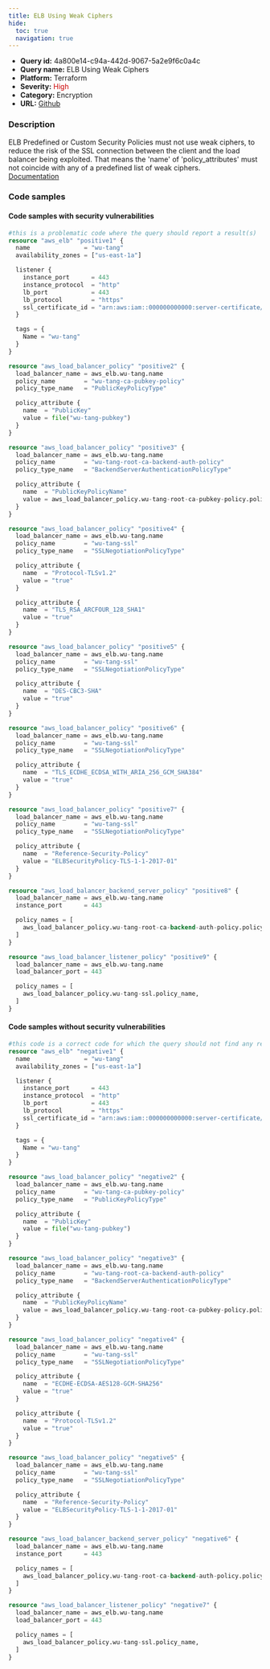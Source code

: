```yaml
---
title: ELB Using Weak Ciphers
hide:
  toc: true
  navigation: true
---
```


<style>
  .highlight .hll {
    background-color: #ff171742;
  }
  .md-content {
    max-width: 1100px;
    margin: 0 auto;
  }
</style>

-   **Query id:** 4a800e14-c94a-442d-9067-5a2e9f6c0a4c
-   **Query name:** ELB Using Weak Ciphers
-   **Platform:** Terraform
-   **Severity:** <span style="color:#C00">High</span>
-   **Category:** Encryption
-   **URL:** [Github](https://github.com/Checkmarx/kics/tree/master/assets/queries/terraform/aws/elb_using_weak_ciphers)

### Description
ELB Predefined or Custom Security Policies must not use weak ciphers, to reduce the risk of the SSL connection between the client and the load balancer being exploited. That means the 'name' of 'policy_attributes' must not coincide with any of a predefined list of weak ciphers.<br>
[Documentation](https://registry.terraform.io/providers/hashicorp/aws/latest/docs/resources/load_balancer_policy)

### Code samples
#### Code samples with security vulnerabilities
```tf title="Positive test num. 1 - tf file" hl_lines="41 74 63"
#this is a problematic code where the query should report a result(s)
resource "aws_elb" "positive1" {
  name               = "wu-tang"
  availability_zones = ["us-east-1a"]

  listener {
    instance_port      = 443
    instance_protocol  = "http"
    lb_port            = 443
    lb_protocol        = "https"
    ssl_certificate_id = "arn:aws:iam::000000000000:server-certificate/wu-tang.net"
  }

  tags = {
    Name = "wu-tang"
  }
}

resource "aws_load_balancer_policy" "positive2" {
  load_balancer_name = aws_elb.wu-tang.name
  policy_name        = "wu-tang-ca-pubkey-policy"
  policy_type_name   = "PublicKeyPolicyType"

  policy_attribute {
    name  = "PublicKey"
    value = file("wu-tang-pubkey")
  }
}

resource "aws_load_balancer_policy" "positive3" {
  load_balancer_name = aws_elb.wu-tang.name
  policy_name        = "wu-tang-root-ca-backend-auth-policy"
  policy_type_name   = "BackendServerAuthenticationPolicyType"

  policy_attribute {
    name  = "PublicKeyPolicyName"
    value = aws_load_balancer_policy.wu-tang-root-ca-pubkey-policy.policy_name
  }
}

resource "aws_load_balancer_policy" "positive4" {
  load_balancer_name = aws_elb.wu-tang.name
  policy_name        = "wu-tang-ssl"
  policy_type_name   = "SSLNegotiationPolicyType"

  policy_attribute {
    name  = "Protocol-TLSv1.2"
    value = "true"
  }

  policy_attribute {
    name  = "TLS_RSA_ARCFOUR_128_SHA1"
    value = "true"
  }
}

resource "aws_load_balancer_policy" "positive5" {
  load_balancer_name = aws_elb.wu-tang.name
  policy_name        = "wu-tang-ssl"
  policy_type_name   = "SSLNegotiationPolicyType"

  policy_attribute {
    name  = "DES-CBC3-SHA"
    value = "true"
  }
}

resource "aws_load_balancer_policy" "positive6" {
  load_balancer_name = aws_elb.wu-tang.name
  policy_name        = "wu-tang-ssl"
  policy_type_name   = "SSLNegotiationPolicyType"

  policy_attribute {
    name  = "TLS_ECDHE_ECDSA_WITH_ARIA_256_GCM_SHA384"
    value = "true"
  }
}

resource "aws_load_balancer_policy" "positive7" {
  load_balancer_name = aws_elb.wu-tang.name
  policy_name        = "wu-tang-ssl"
  policy_type_name   = "SSLNegotiationPolicyType"

  policy_attribute {
    name  = "Reference-Security-Policy"
    value = "ELBSecurityPolicy-TLS-1-1-2017-01"
  }
}

resource "aws_load_balancer_backend_server_policy" "positive8" {
  load_balancer_name = aws_elb.wu-tang.name
  instance_port      = 443

  policy_names = [
    aws_load_balancer_policy.wu-tang-root-ca-backend-auth-policy.policy_name,
  ]
}

resource "aws_load_balancer_listener_policy" "positive9" {
  load_balancer_name = aws_elb.wu-tang.name
  load_balancer_port = 443

  policy_names = [
    aws_load_balancer_policy.wu-tang-ssl.policy_name,
  ]
}


```


#### Code samples without security vulnerabilities
```tf title="Negative test num. 1 - tf file"
#this code is a correct code for which the query should not find any result
resource "aws_elb" "negative1" {
  name               = "wu-tang"
  availability_zones = ["us-east-1a"]

  listener {
    instance_port      = 443
    instance_protocol  = "http"
    lb_port            = 443
    lb_protocol        = "https"
    ssl_certificate_id = "arn:aws:iam::000000000000:server-certificate/wu-tang.net"
  }

  tags = {
    Name = "wu-tang"
  }
}

resource "aws_load_balancer_policy" "negative2" {
  load_balancer_name = aws_elb.wu-tang.name
  policy_name        = "wu-tang-ca-pubkey-policy"
  policy_type_name   = "PublicKeyPolicyType"

  policy_attribute {
    name  = "PublicKey"
    value = file("wu-tang-pubkey")
  }
}

resource "aws_load_balancer_policy" "negative3" {
  load_balancer_name = aws_elb.wu-tang.name
  policy_name        = "wu-tang-root-ca-backend-auth-policy"
  policy_type_name   = "BackendServerAuthenticationPolicyType"

  policy_attribute {
    name  = "PublicKeyPolicyName"
    value = aws_load_balancer_policy.wu-tang-root-ca-pubkey-policy.policy_name
  }
}

resource "aws_load_balancer_policy" "negative4" {
  load_balancer_name = aws_elb.wu-tang.name
  policy_name        = "wu-tang-ssl"
  policy_type_name   = "SSLNegotiationPolicyType"

  policy_attribute {
    name  = "ECDHE-ECDSA-AES128-GCM-SHA256"
    value = "true"
  }

  policy_attribute {
    name  = "Protocol-TLSv1.2"
    value = "true"
  }
}

resource "aws_load_balancer_policy" "negative5" {
  load_balancer_name = aws_elb.wu-tang.name
  policy_name        = "wu-tang-ssl"
  policy_type_name   = "SSLNegotiationPolicyType"

  policy_attribute {
    name  = "Reference-Security-Policy"
    value = "ELBSecurityPolicy-TLS-1-1-2017-01"
  }
}

resource "aws_load_balancer_backend_server_policy" "negative6" {
  load_balancer_name = aws_elb.wu-tang.name
  instance_port      = 443

  policy_names = [
    aws_load_balancer_policy.wu-tang-root-ca-backend-auth-policy.policy_name,
  ]
}

resource "aws_load_balancer_listener_policy" "negative7" {
  load_balancer_name = aws_elb.wu-tang.name
  load_balancer_port = 443

  policy_names = [
    aws_load_balancer_policy.wu-tang-ssl.policy_name,
  ]
}
```

